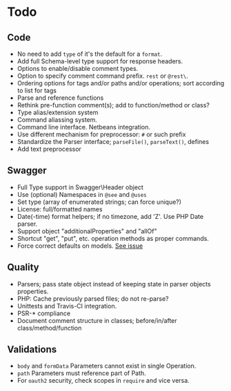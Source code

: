 # Todo
## Code
*	No need to add `type` of it's the default for a `format`.
*	Add full Schema-level type support for response headers.
*	Options to enable/disable comment types.
*	Option to specify comment command prefix. `rest` or `@rest\`.
*	Ordering options for tags and/or paths and/or operations; sort according to list for tags
*	Parse and reference functions
*	Rethink pre-function comment(s); add to function/method or class?
*	Type alias/extension system
*	Command aliassing system.
*	Command line interface. Netbeans integration.
*	Use different mechanism for preprocessor: `#` or such prefix
*	Standardize the Parser interface; `parseFile()`, `parseText()`, defines
*	Add text preprocessor

## Swagger
*	Full Type support in Swagger\Header object
*	Use (optional) Namespaces in `@see` and `@uses`
*	Set type (array of enumerated strings; can force unique?)
*	License: full/formatted names
*	Date(-time) format helpers; if no timezone, add 'Z'. Use PHP Date parser.
*	Support object "additionalProperties" and "allOf"
*	Shortcut "get", "put", etc. operation methods as proper commands.
*	Force correct defaults on models. [See issue](https://github.com/swagger-api/swagger-ui/issues/2436)

## Quality
*	Parsers; pass state object instead of keeping state in parser objects properties.
*	PHP: Cache previously parsed files; do not re-parse?
*	Unittests and Travis-CI integration.
*	PSR-* compliance
*	Document comment structure in classes; before/in/after class/method/function

## Validations
*	`body` and `formData` Parameters cannot exist in single Operation.
*	`path` Parameters must reference part of Path.
*	For `oauth2` security, check scopes in `require` and vice versa.